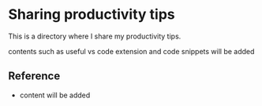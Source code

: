 # Sharing productivity tips
This is a directory where I share my productivity tips. 

contents such as useful vs code extension and code snippets will be added

## Reference
- content will be added